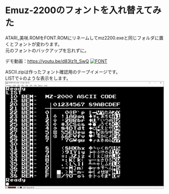 # Emuz-2200のフォントを入れ替えてみた  
ATARI_美咲.ROMをFONT.ROMにリネームしてmz2200.exeと同じフォルダに置くとフォントが変わります。  
元のフォントのバックアップを忘れずに。  

デモ動画：https://youtu.be/d83Iz1t_SwQ
[![FONT](https://img.youtube.com/vi/d83Iz1t_SwQ&feature=youtu.be/0.jpg)](https://www.youtube.com/watch?v=d83Iz1t_SwQ&feature=youtu.be)

ASCII.zipは作ったフォント確認用のテープイメージです。  
LISTで↓のような表示をします。  
![ATARI_美咲フォント](https://github.com/mkomakonkon/MZ-2000/blob/master/image/ATARI_%E7%BE%8E%E5%92%B2%E3%83%95%E3%82%A9%E3%83%B3%E3%83%88.png)

